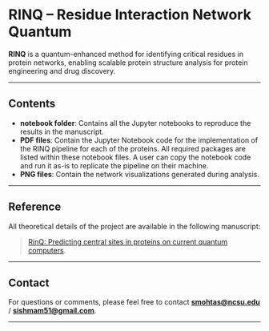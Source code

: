 # RINQ – Residue Interaction Network Quantum 



**RINQ** is a quantum-enhanced method for identifying critical residues in protein networks, enabling scalable protein structure analysis for protein engineering and drug discovery.

---

## Contents
- **notebook folder**: Contains all the Jupyter notebooks to reproduce the results in the manuscript.
- **PDF files**: Contain the Jupyter Notebook code for the implementation of the RINQ pipeline for each of the proteins. All required packages are listed within these notebook files. A user can copy the notebook code and run it as-is to replicate the pipeline on their machine.
- **PNG files**: Contain the network visualizations generated during analysis.

---

## Reference

All theoretical details of the project are available in the following manuscript:

> [RinQ: Predicting central sites in proteins on current quantum computers](https://chemrxiv.org/engage/chemrxiv/article-details/686581403ba0887c333e255c).

---

## Contact

For questions or comments, please feel free to contact **smohtas@ncsu.edu** / **sishmam51@gmail.com**.

---


